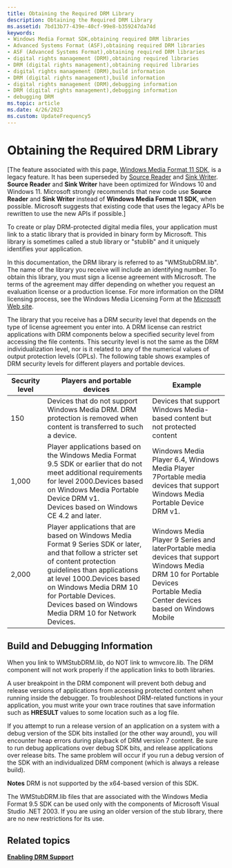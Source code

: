 ```yaml
---
title: Obtaining the Required DRM Library
description: Obtaining the Required DRM Library
ms.assetid: 7bd13b77-439e-40cf-99e8-b359247da74d
keywords:
- Windows Media Format SDK,obtaining required DRM libraries
- Advanced Systems Format (ASF),obtaining required DRM libraries
- ASF (Advanced Systems Format),obtaining required DRM libraries
- digital rights management (DRM),obtaining required libraries
- DRM (digital rights management),obtaining required libraries
- digital rights management (DRM),build information
- DRM (digital rights management),build information
- digital rights management (DRM),debugging information
- DRM (digital rights management),debugging information
- debugging DRM
ms.topic: article
ms.date: 4/26/2023
ms.custom: UpdateFrequency5
---
```


# Obtaining the Required DRM Library

\[The feature associated with this page, [Windows Media Format 11 SDK](/windows/win32/wmformat/windows-media-format-11-sdk), is a legacy feature. It has been superseded by [Source Reader](/windows/win32/medfound/source-reader) and [Sink Writer](/windows/win32/medfound/sink-writer). **Source Reader** and **Sink Writer** have been optimized for Windows 10 and Windows 11. Microsoft strongly recommends that new code use **Source Reader** and **Sink Writer** instead of **Windows Media Format 11 SDK**, when possible. Microsoft suggests that existing code that uses the legacy APIs be rewritten to use the new APIs if possible.\]

To create or play DRM-protected digital media files, your application must link to a static library that is provided in binary form by Microsoft. This library is sometimes called a stub library or "stublib" and it uniquely identifies your application.

In this documentation, the DRM library is referred to as "WMStubDRM.lib". The name of the library you receive will include an identifying number. To obtain this library, you must sign a license agreement with Microsoft. The terms of the agreement may differ depending on whether you request an evaluation license or a production license. For more information on the DRM licensing process, see the Windows Media Licensing Form at the [Microsoft Web site](https://www.microsoft.com/licensing/default).

The library that you receive has a DRM security level that depends on the type of license agreement you enter into. A DRM license can restrict applications with DRM components below a specified security level from accessing the file contents. This security level is not the same as the DRM individualization level, nor is it related to any of the numerical values of output protection levels (OPLs). The following table shows examples of DRM security levels for different players and portable devices.



| Security level | Players and portable devices                                                                                                                                                                                                                                                                                                   | Example                                                                                                                                                                                          |
|----------------|--------------------------------------------------------------------------------------------------------------------------------------------------------------------------------------------------------------------------------------------------------------------------------------------------------------------------------|--------------------------------------------------------------------------------------------------------------------------------------------------------------------------------------------------|
| 150            | Devices that do not support Windows Media DRM. DRM protection is removed when content is transferred to such a device.                                                                                                                                                                                                         | Devices that support Windows Media-based content but not protected content                                                                                                                       |
| 1,000          | Player applications based on the Windows Media Format 9.5 SDK or earlier that do not meet additional requirements for level 2000.Devices based on Windows Media Portable Device DRM v1.<br/> Devices based on Windows CE 4.2 and later.<br/>                                                                       | Windows Media Player 6.4, Windows Media Player 7Portable media devices that support Windows Media Portable Device DRM v1.<br/>                                                             |
| 2,000          | Player applications that are based on Windows Media Format 9 Series SDK or later, and that follow a stricter set of content protection guidelines than applications at level 1000.Devices based on Windows Media DRM 10 for Portable Devices.<br/> Devices based on Windows Media DRM 10 for Network Devices.<br/> | Windows Media Player 9 Series and laterPortable media devices that support Windows Media DRM 10 for Portable Devices<br/> Portable Media Center devices based on Windows Mobile<br/> |



 

## Build and Debugging Information

When you link to WMStubDRM.lib, do NOT link to wmvcore.lib. The DRM component will not work properly if the application links to both libraries.

A user breakpoint in the DRM component will prevent both debug and release versions of applications from accessing protected content when running inside the debugger. To troubleshoot DRM-related functions in your application, you must write your own trace routines that save information such as **HRESULT** values to some location such as a log file.

If you attempt to run a release version of an application on a system with a debug version of the SDK bits installed (or the other way around), you will encounter heap errors during playback of DRM version 7 content. Be sure to run debug applications over debug SDK bits, and release applications over release bits. The same problem will occur if you run a debug version of the SDK with an individualized DRM component (which is always a release build).

**Notes** DRM is not supported by the x64-based version of this SDK.

The WMStubDRM.lib files that are associated with the Windows Media Format 9.5 SDK can be used only with the components of Microsoft Visual Studio  .NET 2003. If you are using an older version of the stub library, there are no new restrictions for its use.

## Related topics

<dl> <dt>

[**Enabling DRM Support**](enabling-drm-support.md)
</dt> </dl>

 

 






